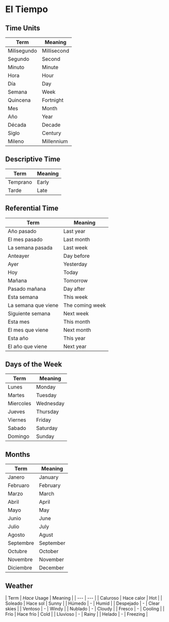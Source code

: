 # El Tiempo

## Time Units

| Term | Meaning |
| --- | --- |
| Milisegundo | Millisecond |
| Segundo | Second |
| Minuto | Minute |
| Hora | Hour |
| Día | Day |
| Semana | Week |
| Quincena | Fortnight |
| Mes | Month |
| Año | Year |
| Década | Decade |
| Siglo | Century |
| Mileno | Millennium |

## Descriptive Time

| Term | Meaning |
| --- | --- |
| Temprano | Early |
| Tarde | Late |

## Referential Time

| Term | Meaning |
| --- | --- |
| Año pasado | Last year |
| El mes pasado | Last month |
| La semana pasada | Last week |
| Anteayer | Day before |
| Ayer | Yesterday |
| Hoy | Today |
| Mañana | Tomorrow |
| Pasado mañana | Day after |
| Esta semana | This week |
| La semana que viene | The coming week |
| Siguiente semana | Next week |
| Esta mes | This month |
| El mes que viene | Next month |
| Esta año | This year |
| El año que viene | Next year |

## Days of the Week

| Term | Meaning |
| --- | --- |
| Lunes | Monday |
| Martes | Tuesday |
| Miercoles | Wednesday |
| Jueves | Thursday |
| Viernes | Friday |
| Sabado | Saturday |
| Domingo | Sunday |

## Months

| Term | Meaning |
| --- | --- |
| Janero | January |
| Februaro | February |
| Marzo | March |
| Abril | April |
| Mayo | May |
| Junio | June |
| Julio | July |
| Agosto | Agust |
| Septembre | September |
| Octubre | October |
| Novembre | November |
| Diciembre | December |


## Weather

| Term | *Hace* Usage | Meaning |
| --- | --- |
| Caluroso | Hace calor | Hot |
| Soleado | Hace sol | Sunny |
| Húmedo | - | Humid |
| Despejado | - | Clear skies |
| Ventoso | - | Windy |
| Nublado | - | Cloudy |
| Fresco | - | Cooling |
| Frío | Hace frío | Cold |
| Lluvioso | - | Rainy |
| Helado | - | Freezing |